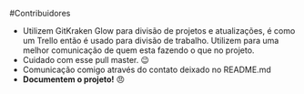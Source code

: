 #Contribuidores
- Utilizem GitKraken Glow para divisão de projetos e atualizações, é como um Trello então é usado para divisão de trabalho. Utilizem para uma melhor comunicação de quem esta fazendo o que no projeto.
- Cuidado com esse pull master. :wink:
- Comunicação comigo através do contato deixado no README.md 
- **Documentem o projeto!** :angry:
